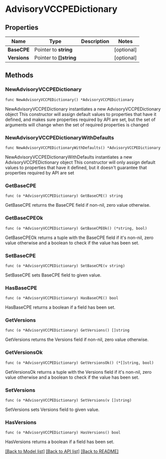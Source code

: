 # AdvisoryVCCPEDictionary

## Properties

Name | Type | Description | Notes
------------ | ------------- | ------------- | -------------
**BaseCPE** | Pointer to **string** |  | [optional] 
**Versions** | Pointer to **[]string** |  | [optional] 

## Methods

### NewAdvisoryVCCPEDictionary

`func NewAdvisoryVCCPEDictionary() *AdvisoryVCCPEDictionary`

NewAdvisoryVCCPEDictionary instantiates a new AdvisoryVCCPEDictionary object
This constructor will assign default values to properties that have it defined,
and makes sure properties required by API are set, but the set of arguments
will change when the set of required properties is changed

### NewAdvisoryVCCPEDictionaryWithDefaults

`func NewAdvisoryVCCPEDictionaryWithDefaults() *AdvisoryVCCPEDictionary`

NewAdvisoryVCCPEDictionaryWithDefaults instantiates a new AdvisoryVCCPEDictionary object
This constructor will only assign default values to properties that have it defined,
but it doesn't guarantee that properties required by API are set

### GetBaseCPE

`func (o *AdvisoryVCCPEDictionary) GetBaseCPE() string`

GetBaseCPE returns the BaseCPE field if non-nil, zero value otherwise.

### GetBaseCPEOk

`func (o *AdvisoryVCCPEDictionary) GetBaseCPEOk() (*string, bool)`

GetBaseCPEOk returns a tuple with the BaseCPE field if it's non-nil, zero value otherwise
and a boolean to check if the value has been set.

### SetBaseCPE

`func (o *AdvisoryVCCPEDictionary) SetBaseCPE(v string)`

SetBaseCPE sets BaseCPE field to given value.

### HasBaseCPE

`func (o *AdvisoryVCCPEDictionary) HasBaseCPE() bool`

HasBaseCPE returns a boolean if a field has been set.

### GetVersions

`func (o *AdvisoryVCCPEDictionary) GetVersions() []string`

GetVersions returns the Versions field if non-nil, zero value otherwise.

### GetVersionsOk

`func (o *AdvisoryVCCPEDictionary) GetVersionsOk() (*[]string, bool)`

GetVersionsOk returns a tuple with the Versions field if it's non-nil, zero value otherwise
and a boolean to check if the value has been set.

### SetVersions

`func (o *AdvisoryVCCPEDictionary) SetVersions(v []string)`

SetVersions sets Versions field to given value.

### HasVersions

`func (o *AdvisoryVCCPEDictionary) HasVersions() bool`

HasVersions returns a boolean if a field has been set.


[[Back to Model list]](../README.md#documentation-for-models) [[Back to API list]](../README.md#documentation-for-api-endpoints) [[Back to README]](../README.md)


